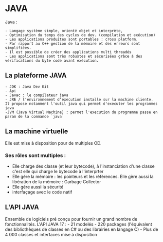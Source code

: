 # JAVA

Java :

    - Langage système simple, orienté objet et interprète,
    - Optimisation du temps des cycles de dev. (compilation et exécution)
    - Les applications produites sont portables : cross platform.
    - Par rapport au C++ gestion de la mémoire et des erreurs sont simplifiées.
    - Il est possible de créer des applications multi threadés
    - Les applications sont très robustes et sécurisées grâce à des vérifications du byte code avant exécution.
    
## La plateforme JAVA
    - JDK : Java Dev Kit
    - Api
    - Javac : le compilateur java
    - JRE / l'environnement d'éxecution installe sur la machine cliente. Il propose notamment l'outil java qui permet d'executer les programmes java
    -JVM (Java Virtual Machine) : permet l'execution du programme passe en param de la commande `java`

## La machine virtuelle
Elle est mise à disposition pour de multiples OD.

### Ses rôles sont multiples :
- Elle charge des classe (et leur bytecode), à l'instanciation d'une classe c'est elle qui charge le bytecode à l'interprter
- Elle gère la mémoire : les pointeurs et les références. Elle gère aussi la libération de la mémoire : Garbage Collector
- Elle gère aussi la sécurité
- interfaçage avec le code natif


## L'API JAVA

Ensemble de logiciels pré conçu pour fournir un grand nombre de fonctionnalités.
L'API JAVA 17 :
    - 21 modelés
    - 220 packages (l'équivalent des bibliothèques de classes en C# ou des librairies en langage C)
    - Plus de 4 000 classes et interfaces mise à disposition 

### 
        